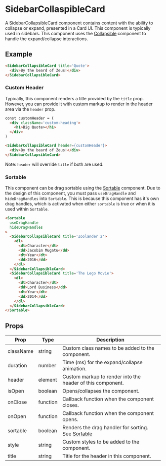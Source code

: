 # SidebarCollaspibleCard

A SidebarCollapsibleCard component contains content with the ability to collapse or expand, presented in a Card UI. This component is typically used in sidebars. This component uses the [Collapsible](../Collapsible) component to handle the expand/collapse interactions.


## Example

```html
<SidebarCollapsibleCard title='Quote'>
  <div>By the beard of Zeus!</div>
</SidebarCollapsibleCard>
```


### Custom Header

Typically, this component renders a title provided by the `title` prop. However, you can provide it with custom markup to render in the header area via the `header` prop.

```html
const customHeader = (
  <div className='custom-heading'>
    <h1>Big Quote></h1>
  </div>
)

<SidebarCollapsibleCard header={customHeader}>
  <div>By the beard of Zeus!</div>
</SidebarCollapsibleCard>
```

Note: `header` will override `title` if both are used.



### Sortable

This component can be drag sortable using the [Sortable](../Sortable) component. Due to the design of this component, you must pass `useDragHandle` and `hideDragHandles` into `Sortable`. This is because this component has it's own drag handles, which is activated when either `sortable` is true or when it is used within `Sortable`.

```html
<Sortable
  useDragHandle
  hideDragHandles
>
  <SidebarCollapsibleCard title='Zoolander 2'>
    <dl>
      <dt>Character</dt>
      <dd>Jacobim Mugatu</dd>
      <dt>Year</dt>
      <dd>2016</dd>
    </dl>
  </SidebarCollapsibleCard>
  <SidebarCollapsibleCard title='The Lego Movie'>
    <dl>
      <dt>Character</dt>
      <dd>Lord Business</dd>
      <dt>Year</dt>
      <dd>2014</dd>
    </dl>
  </SidebarCollapsibleCard>
</Sortable>
```



## Props

| Prop | Type | Description |
| --- | --- | --- |
| className | string | Custom class names to be added to the component. |
| duration | number | Time (ms) for the expand/collapse animation. |
| header | element | Custom markup to render into the header of this component. |
| isOpen | boolean | Opens/collapses the component. |
| onClose | function | Callback function when the component closes. |
| onOpen | function | Callback function when the component opens. |
| sortable | boolean | Renders the drag handler for sorting. See [Sortable](../Sortable) |
| style | string | Custom styles to be added to the component. |
| title | string | Title for the header in this component. |
